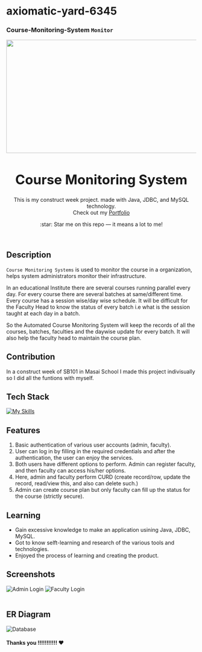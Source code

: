 # axiomatic-yard-6345

### Course-Monitoring-System `Monitor`
<div align="center">
  <img src="![Course Monitoring](https://user-images.githubusercontent.com/112754456/223939839-60ae3091-c9ff-4788-8998-5df3c72618ae.jpg)
" width="600" height="300"/>
</div>
 
<h1 align="center" style="font-size:35px">
  <b>Course Monitoring System</b>
</h1>
<p align="center">
  This is my construct week project. made with Java, JDBC, and MySQL technology.
  <br/>
  Check out my <a href="https://deepausahukar7.github.io/" target="_blank">Portfolio</a>
</p>

<p align="center">
  :star: Star me on this repo — it means a lot to me!
</p>

<br/>


## Description

`Course Monitoring Systems` is used to monitor the course in a organization, helps system administrators monitor their infrastructure.

In an educational Institute there are several courses running parallel every day. For every course there are several batches at same/different time. Every course has a session wise/day wise schedule. It will be difficult for the Faculty Head to know the status of every batch i.e what is the session taught at each day in a batch.

So the Automated Course Monitoring System will keep the records of all the courses, batches, faculties and the daywise update for every batch. It will also help the faculty head to maintain the course plan.

## Contribution

In a construct week of SB101 in Masai School I made this project indivisually so I did all the funtions with myself.

## Tech Stack

[![My Skills](https://skillicons.dev/icons?i=java,mysql,github,git)]()
## Features

1. Basic authentication of various user accounts (admin, faculty).
2. User can log in by filling in the required credentials and after the authentication, the user can enjoy the services.
3. Both users have different options to perform. Admin can register faculty, and then faculty can access his/her options.
4. Here, admin and faculty perform CURD (create record/row, update the record, read/view this, and also can delete such.)
5. Admin can create course plan but only faculty can fill up the status for the course (strictly secure).

## Learning

- Gain excessive knowledge to make an application usining Java, JDBC, MySQL.
- Got to know selft-learning and research of the various tools and technologies.
- Enjoyed the process of learning and creating the product.

## Screenshots

![Admin Login](https://user-images.githubusercontent.com/88590770/209419163-b7c6ac89-0ba2-4eee-b5a7-cd96cd5c8b9a.jpg)
![Faculty Login](https://user-images.githubusercontent.com/88590770/209419173-3be2297e-fd6c-4aa5-b0f4-57191c1c6337.jpg)
<br/><br/>

## ER Diagram
![Database](https://user-images.githubusercontent.com/88590770/209419663-0ef09bf8-83d7-483a-9367-e4723aa668b5.jpg)



#### Thanks you !!!!!!!!!!! ❤️
